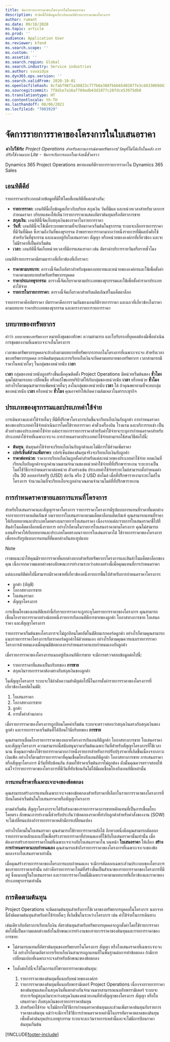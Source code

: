 ```yaml
---
title: จัดการรายการราคาของโครงการในใบเสนอราคา
description: หัวข้อนี้ให้ข้อมูลเกี่ยวกับเอนทิตีรายการราคาของโครงการ
author: rumant
ms.date: 09/18/2020
ms.topic: article
ms.prod: ''
audience: Application User
ms.reviewer: kfend
ms.search.scope: ''
ms.custom: ''
ms.assetid: ''
ms.search.region: Global
ms.search.industry: Service industries
ms.author: suvaidya
ms.dyn365.ops.version: ''
ms.search.validFrom: 2020-10-01
ms.openlocfilehash: 8cfabf98f1a38823c777b6e388fbbb65d02877e3cd433069dd3845c292f2b277
ms.sourcegitcommit: 7f8d1e7a16af769adb43d1877c28fdce53975db8
ms.translationtype: HT
ms.contentlocale: th-TH
ms.lasthandoff: 08/06/2021
ms.locfileid: "7003929"
---
```

# <a name="manage-project-price-lists-on-a-quote"></a>จัดการรายการราคาของโครงการในใบเสนอราคา

_**นำไปใช้กับ:** Project Operations สำหรับสถานการณ์ตามทรัพยากร/วัสดุที่ไม่ได้เก็บในคลัง การปรับใช้งานแบบ Lite - จัดการกับการออกใบแจ้งหนี้ชั่วคราว_

Dynamics 365 Project Operations ขยายเอนทิตีรายการรายการราคาใน Dynamics 365 Sales 

## <a name="key-entities"></a>เอนทิตีคีย์

รายการราคาประกอบด้วยข้อมูลที่มีให้โดยสี่เอนทิตีที่แตกต่างกัน:

- **รายการราคา**: เอนทิตีนี้เก็บข้อมูลเกี่ยวกับบริบท สกุลเงิน วันที่มีผล และหน่วยเวลาสำหรับเวลาการกำหนดราคา บริบทแสดงให้เห็นว่ารายการราคาแสดงอัตราต้นทุนหรืออัตราการขาย 
- **สกุลเงิน**: เอนทิตีนี้จัดเก็บสกุลเงินของราคาในรายการราคา 
- **วันที่**: เอนทิตีนี้จะใช้เมื่อระบบพยายามที่จะป้อนราคาเริ่มต้นในธุรกรรม ระบบจะเลือกรายการราคาที่มีวันที่มีผล ซึ่งรวมถึงวันที่ของธุรกรรม ถ้าพบรายการราคามากกว่าหนึ่งรายการที่มีผลบังคับใช้สำหรับวันที่ธุรกรรม และแนบอยู่กับใบเสนอราคา สัญญา หรือหน่วยขององค์กรที่เกี่ยวข้อง และจะไม่มีราคาที่เป็นค่าเริ่มต้น 
- **เวลา**: เอนทิตีนี้จัดเก็บหน่วยเวลาที่มีการแสดงราคา เช่น อัตราค่าบริการรายวันหรือรายชั่วโมง 

เอนทิตีรายการราคามีสามตารางที่เกี่ยวข้องที่เก็บราคา:

  - **ราคาตามบทบาท**: ตารางนี้จัดเก็บอัตราสำหรับชุดของบทบาทและหน่วยขององค์กรและใช้เพื่อตั้งค่าราคาตามบทบาทสำหรับทรัพยากรบุคคล
  - **ราคาประเภทธุรกรรม**: ตารางนี้จัดเก็บราคาตามประเภทของธุรกรรมและใช้เพื่อตั้งค่าราคาประเภทค่าใช้จ่าย
  - **รายการในรายการราคา**: ตารางนี้จัดเก็บราคาสำหรับผลิตภัณฑ์ในแค็ตตาล็อก
 
รายการราคาคือบัตรราคา บัตรราคาคือการรวมกันของเอนทิตีรายการราคา และแถวที่เกี่ยวข้องในราคาตามบทบาท ราคาประเภทของธุรกรรม และตารางรายการายการราคา

## <a name="resource-roles"></a>บทบาทของทรัพยากร

คำว่า *บทบาทของทรัพยากร* หมายถึงชุดของทักษะ ความสามารถ และใบรับรองที่บุคคลต้องมีเพื่อดำเนินการชุดของงานที่เฉพาะเจาะจงในโครงการ

เวลาของทรัพยากรบุคคลจะอ้างอิงตามบทบาทที่ทรัพยากรกรอกในโครงการที่เฉพาะเจาะจง สำหรับเวลาของทรัพยากรบุคคล การคิดต้นทุนและการเรียกเก็บเงินจะยึดตามบทบาทของทรัพยากร เวลาสามารถมีราคาในหน่วยใดๆ ในกลุ่มของหน่วยนับ **เวลา**

**เวลา** กลุ่มของหน่วยนับถูกสร้างขึ้นเมื่อคุณติดตั้ง Project Operations มีหน่วยเริ่มต้นของ **ชั่วโมง** คุณไม่สามารถลบ เปลี่ยนชื่อ หรือแก้ไขแอททริบิวต์ให้กับกลุ่มของหน่วยนับ **เวลา** หรือหน่วย **ชั่วโมง** อย่างไรก็ตามคุณสามารถเพิ่มหน่วยอื่นๆ ลงในกลุ่มของหน่วยนับ **เวลา** ได้ ถ้าคุณพยายามที่จะลบกลุ่มของหน่วยนับ **เวลา** หรือหน่วย **ชั่วโมง** คุณอาจทำให้เกิดความล้มเหลวในตรรกะธุรกิจ
 
## <a name="transaction-categories-and-expense-categories"></a>ประเภทของธุรกรรมและประเภทค่าใช้จ่าย

การเดินทางและค่าใช้จ่ายอื่นๆ ที่มีที่ปรึกษาโครงการเกิดขึ้นจะเรียกเก็บเงินกับลูกค้า การกำหนดราคาของของประเภทค่าใช้จ่ายดำเนินการโดยใช้รายการราคา ค่าตั๋วเครื่องบิน โรงแรม และบริการรถเช่า เป็นตัวอย่างของประเภทค่าใช้จ่าย แต่ละรายการรายการราคาสำหรับค่าใช้จ่ายจะระบุการกำหนดราคาสำหรับประเภทค่าใช้จ่ายที่เฉพาะเจาะจง การกำหนดราคาประเภทค่าใช้จ่ายสามารถใช้สามวิธีต่อไปนี้:

- **ต้นทุน**: ต้นทุนค่าใช้จ่ายจะเรียกเก็บเงินกับลูกค้าและไม่มีการใช้ส่วนเพิ่มราคา
- **เปอร์เซ็นต์ส่วนเพิ่มราคา**: เปอร์เซ็นต์ของต้นทุนจริงจะเรียกเก็บเงินกับลูกค้า 
- **ราคาต่อหน่วย**: ราคาการเรียกเก็บเงินถูกตั้งค่าสำหรับแต่ละหน่วยของประเภทค่าใช้จ่าย ยอดเงินที่เรียกเก็บกับลูกค้าจะถูกคำนวณตามจำนวนของหน่วยค่าใช้จ่ายที่ที่ปรึกษารายงาน ระยะทางเป็นไมล์ใช้วิธีการกำหนดราคาต่อหน่วย ตัวอย่างเช่น ประเภทค่าใช้จ่ายระยะไมล์สามารถตั้งกำหนดค่าเป็น 30 ดอลลาร์สหรัฐ (USD) ต่อวัน หรือ 2 USD ต่อไมล์ เมื่อที่ปรึกษารายงานระยะไมล์ในโครงการ จำนวนเงินที่จะเรียกเก็บจะถูกคำนวณตามจำนวนไมล์ที่ที่ปรึกษารายงาน
 
## <a name="project-sales-pricing-and-overrides"></a>การกำหนดราคาขายและการแทนที่โครงการ

สำหรับใบเสนอราคาและสัญญาราคาโครงการ รายการราคาโครงการมีรูปแบบการแทนที่ราคาที่แตกต่างจากรายการราคาผลิตภัณฑ์ บนรายการใบเสนอราคาตามแค็ตตาล็อกผลิตภัณฑ์ คุณสามารถแทนที่ราคาให้กับบทบาทและประเภทโดยตรงบนรายการใบเสนอราคา เนื่องจากแต่ละรายการใบเสนอราคาชี้ไปที่สินค้าในแค็ตตาล็อกหนึ่งรายการ อย่างไรก็ตามในรายการใบเสนอราคาตามโครงการ คุณไม่สามารถแทนที่ราคาให้กับบทบาทและประเภทโดยตรงบนรายการใบเสนอราคาได้ ใช้รายการราคาของโครงการเพื่อรองรับรูปแบบการแทนที่ที่แตกต่างกันสองรูปแบบ

> [!NOTE]
> เราขอแนะนำให้คุณมีรายการราคาที่แยกต่างหากสำหรับทรัพยากรโครงการและสินค้าในแค็ตตาล็อกของคุณ เนื่องจากความแตกต่างของลักษณะการทำงานระหว่างสองอย่างนี้เมื่อคุณแทนที่การกำหนดราคา

แต่ละเอนทิตีต่อไปนี้สามารถมีราคาขายที่เกี่ยวข้องหนึ่งรายการขึ้นไปสำหรับการกำหนดราคาโครงการ:

- ลูกค้า (บัญชี) 
- โอกาสทางการขาย 
- ใบเสนอราคา 
- สัญญาโครงการ

การเชื่อมโยงของเอนทิตีเหล่านี้กับรายการราคาจะถูกระบุโดยรายการราคาของโครงการ คุณสามารถเชื่อมโยงรายการราคาอย่างน้อยหนึ่งรายการกับเอนทิตีการขายของลูกค้า โอกาสทางการขาย ใบเสนอราคา และสัญญาโครงการ

รายการราคาเริ่มต้นของโครงการจะไม่ถูกป้อนโดยอัตโนมัติบนเรกคอร์ดลูกค้า อย่างไรก็ตามคุณสามารถแนบรายการราคาโครงการกับเรกคอร์ดลูกค้าได้ด้วยตนเอง อย่างไรก็ตามคุณควรแนบรายการราคาโครงการด้วยตนเองเมื่อคุณมีข้อตกลงการกำหนดราคาแบบกำหนดเองกับลูกค้า 

เมื่อรายการราคาของโครงการแนบอยู่กับเอนทิตีการขาย จะมีการตรวจสอบข้อมูลต่อไปนี้:

- รายการราคาที่แสดงเป็นบริบทของ **การขาย** 
- สกุลเงินรายการราคาต้องตรงกับสกุลเงินของลูกค้า 

ในสัญญาโครงการ ระบบจะใช้ลำดับความสำคัญต่อไปนี้ในการตั้งค่ารายการราคาของโครงการที่เกี่ยวข้องโดยอัตโนมัติ:

1. ใบเสนอราคา
2. โอกาสทางการขาย
3. ลูกค้า 
4. การตั้งค่าส่วนกลาง 

เมื่อรายการราคาของโครงการถูกป้อนโดยค่าเริ่มต้น ระบบจะตรวจสอบว่าสกุลเงินตรงกับสกุลเงินของลูกค้า และรายการราคาเริ่มต้นที่ได้ป้อนไว้มีบริบทของ **การขาย**

คุณสามารถเชื่อมโยงรายการราคาของหลายโครงการกับเอนทิตีลูกค้า โอกาสทางการขาย ใบเสนอราคา และสัญญาโครงการ ความสามารถนี้สนับสนุนราคาเริ่มต้นเฉพาะวันที่สำหรับสัญญาโครงการที่ใช้เวลานาน ซึ่งคุณอาจต้องใช้รายการราคามากกว่าหนึ่งรายการสำหรับการปรับปรุงราคาที่เกิดขึ้นเนื่องจากภาวะเงินเฟ้อ อย่างไรก็ตามถ้ารายการราคาที่คุณเชื่อมโยงกับเอนทิตีลูกค้า โอกาสทางการขาย การเสนอราคา หรือสัญญาโครงการ มีวันที่ทับซ้อนกัน ส่งผลให้ราคาเริ่มต้นอาจไม่ถูกต้อง ดังนั้นคุณควรตรวจสอบให้แน่ใจว่ารายการราคาของโครงการที่มีวันที่ทับซ้อนกันไม่ได้มีผลเชื่อมโยงกับเอนทิตีเหล่านั้น

### <a name="deal-specific-price-overrides"></a>การแทนที่ราคาที่เฉพาะเจาะจงของข้อตกลง

คุณสามารถสร้างการแทนที่เฉพาะเจาะจงของข้อตกลงสำหรับราคาที่เลือกในรายการราคาของโครงการที่ป้อนโดยค่าเริ่มต้นในใบเสนอราคาหรือสัญญาโครงการ

ตามค่าเริ่มต้น สัญญาโครงการจะได้รับสำเนาของรายการราคาการขายหลักแทนที่เป็นการเชื่อมโยงโดยตรง ลักษณะการทำงานนี้ช่วยรับประกันว่าข้อตกลงราคาที่ทำกับลูกค้าสำหรับคำสั่งของงาน (SOW) จะไม่เปลี่ยนแปลงถ้ารายการราคาหลักมีการเปลี่ยนแปลง

อย่างไรก็ตามในใบเสนอราคา คุณสามารถใช้รายการราคาหลักได้ อีกทางหนึ่งคือคุณสามารถคัดลอกรายการราคาหลักและแก้ไขเพื่อสร้างรายการราคาที่กำหนดเองที่ใช้กับใบเสนอราคานั้นเท่านั้น เมื่อต้องการสร้างรายการราคาใหม่ที่เฉพาะเจาะจงกับใบเสนอราคาใน บนหน้า **ใบเสนอราคา** ให้เลือก **สร้างการกำหนดราคาแบบกำหนดเอง** คุณสามารถเข้าถึงรายการราคาของโครงการที่เฉพาะเจาะจงของข้อตกลงจากใบเสนอราคาเท่านั้น 

เมื่อคุณสร้างรายการราคาของโครงการแบบกำหนดเอง จะมีการคัดลอกเฉพาะส่วนประกอบของโครงการของรายการราคาเท่านั้น กล่าวคือรายการราคาใหม่ที่สร้างขึ้นเป็นสำเนาของรายการราคาของโครงการที่มีอยู่ ซึ่งแนบอยู่ในใบเสนอราคา และรายการราคาใหม่นี้มีเฉพาะราคาตามบทบาทที่เกี่ยวข้องและราคาของประเภทธุรกรรมเท่านั้น
  
## <a name="tracking-costs"></a>การติดตามต้นทุน

Project Operations จะติดตามต้นทุนสำหรับการใช้เวลาของทรัพยากรบุคคลในโครงการ นอกจากนี้ยังติดตามต้นทุนสำหรับค่าใช้จ่ายอื่นๆ ที่เกิดขึ้นในระหว่างโครงการ เช่น ค่าใช้จ่ายในการเดินทาง

เช่นเดียวกับอัตราการเรียกเก็บงิน อัตราต้นทุนสำหรับทรัพยากรบุคคลจะถูกตั้งค่าโดยใช้รายการราคา ต่อไปนี้เป็นความแตกต่างหลักในลักษณะการทำงานของรายการราคาของต้นทุนและรายการราคาของการขาย:

- ไม่สามารถแทนที่อัตราต้นทุนของทรัพยากรในโครงการ สัญญา หรือใบเสนอราคาที่เฉพาะเจาะจงได้ อย่างไรก็ตามอัตราการเรียกเก็บเงินสามารถถูกแทนที่ในพื้นฐานต่อการทำข้อตกลง ถ้ามีการเปลี่ยนแปลงที่เฉพาะเจาะจงสำหรับลักษณะของข้อตกลง 

- ใบสั่งต่อไปนี้จะใช้ในการแก้ไขรายการราคาของต้นทุน:

    1. รายการราคาของต้นทุนที่แนบกับหน่วยขององค์กร
    2. รายการราคาของต้นทุนที่แนบกับพารามิเตอร์ Project Operations เนื่องจากรายการราคาของต้นทุนแสดงในสกุลเงินที่แตกต่างกันจำนวนมากสามารถแนบกับพารามิเตอร์ ระบบจะทำการจับคู่สกุลเงินระหว่างสกุลเงินของหน่วยงานที่ทำสัญญาของโครงการ สัญญา หรือใบเสนอราคา กับสกุลเงินของรายการราคาต้นทุน
    3. สำหรับค่าใช้จ่าย จะไม่มีการใช้วิธีการกำหนดราคาต้นทุนและส่วนเพิ่มราคาต้นทุนกับรายการราคาของต้นทุน แม้ว่าจะมีการใช้วิธีการกำหนดราคาเหล่านี้ในบรรทัดราคาตลาดของต้นทุนเพื่อตั้งค่าต้นทุนประเภทธุรกรรม ระบบจะละเว้นรายการเหล่านี้และจะไม่มีการป้อนราคาต้นทุนเริ่มต้น


[!INCLUDE[footer-include](../includes/footer-banner.md)]